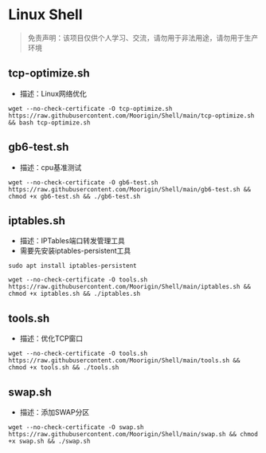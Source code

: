 # Linux Shell

> 免责声明：该项目仅供个人学习、交流，请勿用于非法用途，请勿用于生产环境  

## tcp-optimize.sh
- 描述：Linux网络优化

```
wget --no-check-certificate -O tcp-optimize.sh https://raw.githubusercontent.com/Moorigin/Shell/main/tcp-optimize.sh && bash tcp-optimize.sh
```

## gb6-test.sh
- 描述：cpu基准测试

```
wget --no-check-certificate -O gb6-test.sh https://raw.githubusercontent.com/Moorigin/Shell/main/gb6-test.sh && chmod +x gb6-test.sh && ./gb6-test.sh
```

## iptables.sh
- 描述：IPTables端口转发管理工具
- 需要先安装iptables-persistent工具
```
sudo apt install iptables-persistent
```

```
wget --no-check-certificate -O tools.sh https://raw.githubusercontent.com/Moorigin/Shell/main/iptables.sh && chmod +x iptables.sh && ./iptables.sh
```

## tools.sh
- 描述：优化TCP窗口

```
wget --no-check-certificate -O tools.sh https://raw.githubusercontent.com/Moorigin/Shell/main/tools.sh && chmod +x tools.sh && ./tools.sh
```

## swap.sh
- 描述：添加SWAP分区

```
wget --no-check-certificate -O swap.sh https://raw.githubusercontent.com/Moorigin/Shell/main/swap.sh && chmod +x swap.sh && ./swap.sh
```
